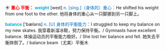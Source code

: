 ☀ <font color="red">**重心 平衡：**</font>
<font color="sky blue">**weight**</font> [weɪt] 
<font color="#0070c0">n. [sing.]（身体的）重心：</font>He shifted his weight from one foot to the other. 他将身体的重心从一只脚挪到另一只脚上。

<font color="sky blue">**balance**</font> ['bæləns] 
<font color="#0070c0">n. [U] 身体的平衡能力：</font>I struggled to keep my balance on my new skates. 我穿着新溜冰鞋，努力保持平衡。/ Gymnasts have excellent balance. 体操运动员的平衡能力极好。/ She lost her balance and fell. 她失去平衡摔倒了。/ balance beam（尤美）平衡木

